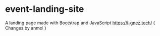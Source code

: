 # event-landing-site
A landing page made with Bootstrap and JavaScript
https://i-gnez.tech/ ( Changes by anmol )
